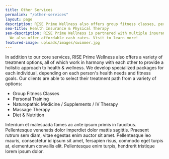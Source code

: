 ```yaml
---
title: Other Services
permalink: "/other-services"
layout: page
description: RISE Prime Wellness also offers group fitness classes, personal training, and more.
seo-title: Health Insurance & Physical Therapy
seo-description: RISE Prime Wellness is partnered with multiple insurance providers.
  We also offer affordable cash rates. Visit to learn more!
featured-image: uploads/images/swimmer.jpg
---
```


In addition to our core services, RISE Prime Wellness also offers a variety of treatment options, all of which work in harmony with each other to provide a holistic approach to health & wellness. We develop specialized packages for each individual, depending on each person's health needs and fitness goals. Our clients are able to select their treatment path from a variety of options:

- Group Fitness Classes
- Personal Training
- Naturopathic Medicine / Supplements / IV Therapy
- Massage Therapy
- Diet & Nutrition

Interdum et malesuada fames ac ante ipsum primis in faucibus. Pellentesque venenatis dolor imperdiet dolor mattis sagittis.
Praesent rutrum sem diam, vitae egestas enim auctor sit amet. Pellentesque leo mauris, consectetur id ipsum sit amet, fersapien risus, commodo eget turpis at, elementum convallis elit.
Pellentesque enim turpis, hendrerit tristique lorem ipsum dolor.
